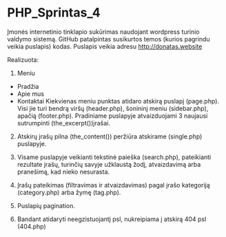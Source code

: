 # PHP_Sprintas_4
Įmonės internetinio tinklapio sukūrimas naudojant wordpress turinio valdymo sistemą.
GitHub patalpintas susikurtos temos (kurios pagrindu veikia puslapis) kodas.
Puslapis veikia adresu http://donatas.website

Realizuota:

1. Meniu
  - Pradžia
  - Apie mus
  - Kontaktai
  Kiekvienas meniu punktas atidaro atskirą puslapį (page.php). Visi jie turi bendrą viršų (header.php), šonininį meniu (sidebar.php), apačią (footer.php).
  Pradiniame puslapyje atvaizduojami 3 naujausi sutrumpinti (the_excerpt())įrašai.
 
2. Atskirų įrašų pilna (the_content()) peržiūra atskirame (single.php) puslapyje.

3. Visame puslapyje veikianti tekstinė paieška (search.php), pateikianti rezultate įrašų, turinčių savyje užklaustą žodį, atvaizdavimą arba pranešimą, kad nieko nesurasta.

4. Įrašų pateikimas (filtravimas ir atvaizdavimas) pagal įrašo kategoriją (category.php) arba žymę (tag.php).

5. Puslapių pagination.

6. Bandant atidaryti neegzistuojantį psl, nukreipiama į atskirą 404 psl (404.php)
